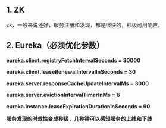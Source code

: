 ## 1. ZK

zk，一般来说还好，服务注册和发现，都是很快的，秒级可用响应。



## 2. Eureka（必须优化参数）

**eureka.client.registryFetchIntervalSeconds = 30000**

**eureka.client.leaseRenewalIntervalInSeconds = 30**

**eureka.server.responseCacheUpdateIntervalMs = 3000** 

**eureka.server.evictionIntervalTimerInMs = 6**

**eureka.instance.leaseExpirationDurationInSeconds = 90**



**服务发现的时效性变成秒级，几秒钟可以感知服务的上线和下线**

